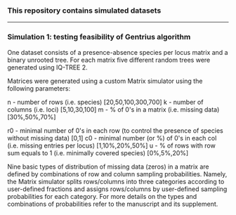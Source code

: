 ### This repository contains simulated datasets

---
### Simulation 1: testing feasibility of Gentrius algorithm
One dataset consists of a presence-absence species per locus matrix and a binary unrooted tree.
For each matrix five different random trees were generated using IQ-TREE 2.

Matrices were generated using a custom Matrix simulator using the following parameters:

n - number of rows 		(i.e. species)		[20,50,100,300,700]
k - number of columns		(i.e. loci)		[5,10,30,100]
m - % of 0's in a matrix	(i.e. missing data)	[30%,50%,70%]

r0 - minimal number of 0's in each row (to control the presence of species without missing data)	[0,1]
c0 - minimal number (or %) of 0's in each col (i.e. missing entries per locus)	[1,10%,20%,50%]
u  - % of rows with row sum equals to 1	(i.e. minimally covered species)	[0%,5%,20%]

Nine basic types of distribution of missing data (zeros) in a matrix are defined by combinations of row and column sampling probabilities.
Namely, the Matrix simulator splits rows/columns into three categories according to user-defined fractions and assigns rows/columns by user-defined sampling probabilities for each category. For more details on the types and combinations of probabilities refer to the manuscript and its supplement.
